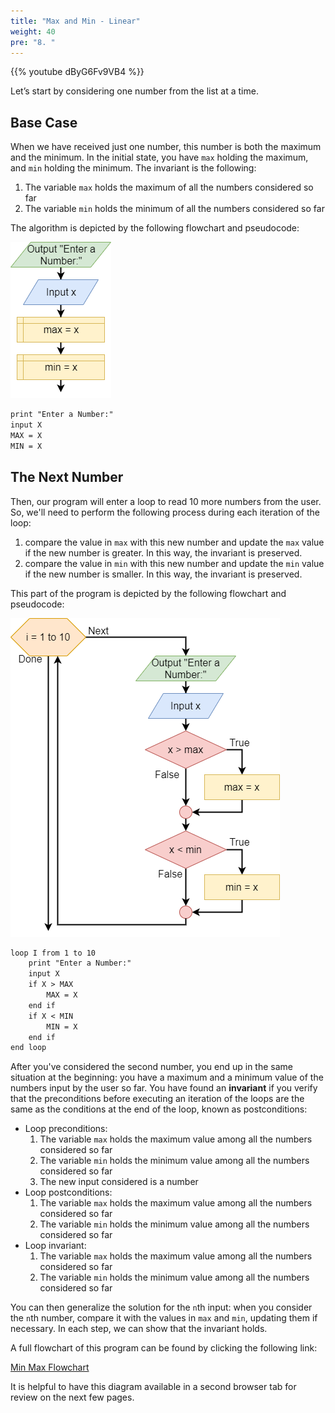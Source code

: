 ```yaml
---
title: "Max and Min - Linear"
weight: 40
pre: "8. "
---
```

{{% youtube dByG6Fv9VB4 %}}

Let’s start by considering one number from the list at a time. 

## Base Case

When we have received just one number, this number is both the maximum and the minimum. In the initial state, you have `max` holding the maximum, and `min` holding the minimum. The invariant is the following: 

1. The variable `max` holds the maximum of all the numbers considered so far
2. The variable `min` holds the minimum of all the numbers considered so far

The algorithm is depicted by the following flowchart and pseudocode:

![Min Max Flowchart Base](../../images/3/3.9.base.png)

```tex
print "Enter a Number:"
input X
MAX = X
MIN = X
```

## The Next Number

Then, our program will enter a loop to read 10 more numbers from the user. So, we'll need to perform the following process during each iteration of the loop:

1. compare the value in `max` with this new number and update the `max` value if the new number is greater. In this way, the invariant is preserved.
1. compare the value in `min` with this new number and update the `min` value if the new number is smaller. In this way, the invariant is preserved. 

This part of the program is depicted by the following flowchart and pseudocode: 

![Min Max Flowchart Loop](../../images/3/3.9.loop.png)

```tex
loop I from 1 to 10
    print "Enter a Number:"
    input X
    if X > MAX
        MAX = X
    end if
    if X < MIN
        MIN = X
    end if
end loop
```
 
After you've considered the second number, you end up in the same situation at the beginning: you have a maximum and a minimum value of the numbers input by the user so far. You have found an **invariant** if you verify that the preconditions before executing an iteration of the loops are the same as the conditions at the end of the loop, known as postconditions:

* Loop preconditions: 
  1. The variable `max` holds the maximum value among all the numbers considered so far
  2. The variable `min` holds the minimum value among all the numbers considered so far
  3. The new input considered is a number
* Loop postconditions: 
  1. The variable `max` holds the maximum value among all the numbers considered so far
  2. The variable `min` holds the minimum value among all the numbers considered so far
* Loop invariant:
  1. The variable `max` holds the maximum value among all the numbers considered so far
  1. The variable `min` holds the minimum value among all the numbers considered so far

You can then generalize the solution for the `n`th input: when you consider the `n`th number, compare it with the values in `max` and `min`, updating them if necessary. In each step, we can show that the invariant holds.  

A full flowchart of this program can be found by clicking the following link:

[Min Max Flowchart](../../images/3/3.9.flow.png)

It is helpful to have this diagram available in a second browser tab for review on the next few pages. 
